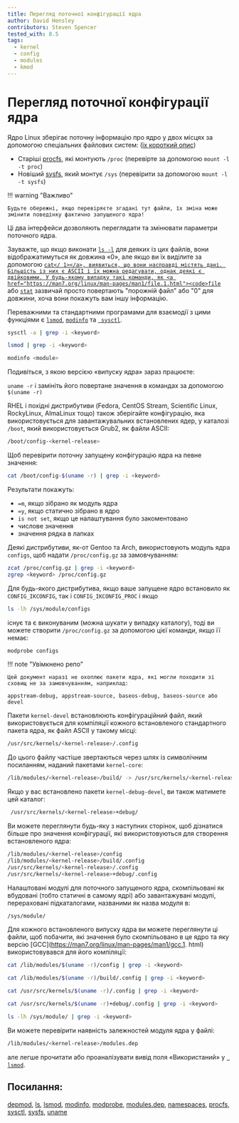 ```yaml
---
title: Перегляд поточної конфігурації ядра
author: David Hensley
contributors: Steven Spencer
tested_with: 8.5
tags:
  - kernel
  - config
  - modules
  - kmod
---
```


# Перегляд поточної конфігурації ядра

Ядро Linux зберігає поточну інформацію про ядро у двох місцях за допомогою спеціальних файлових систем: ([їх короткий опис](https://www.landoflinux.com/linux_procfs_sysfs.html))

- Старіші [procfs](https://man7.org/linux/man-pages/man5/procfs.5.html), які монтують `/proc` (перевірте за допомогою `mount -l -t proc`)
- Новіший [sysfs](https://man7.org/linux/man-pages/man5/sysfs.5.html), який монтує `/sys` (перевірити за допомогою `mount -l -t sysfs`)

!!! warning "Важливо"

    Будьте обережні, якщо перевіряєте згадані тут файли, їх зміна може змінити поведінку фактично запущеного ядра!

Ці два інтерфейси дозволяють переглядати та змінювати параметри поточного ядра.

Зауважте, що якщо виконати [`ls -l`](https://man7.org/linux/man-pages/man1/ls.1.html) для деяких із цих файлів, вони відображатимуться як довжина «0», але якщо ви їх виділите за допомогою [`cat</ 1></a>, виявиться, що вони насправді містять дані. Більшість із них є ASCII і їх можна редагувати, однак деякі є двійковими. У будь-якому випадку такі команди, як <a href="https://man7.org/linux/man-pages/man1/file.1.html"><code>file`](https://man7.org/linux/man-pages/man1/cat.1.html) або [`stat`](https://man7.org/linux/man-pages/man2/lstat.2.html) зазвичай просто повертають "порожній файл" або "0" для довжини, хоча вони покажуть вам іншу інформацію.

Переважними та стандартними програмами для взаємодії з цими функціями є [`lsmod`](https://man7.org/linux/man-pages/man8/lsmod.8.html), [`modinfo`](https://man7.org/linux/man-pages/man8/modinfo.8.html) та [` sysctl`](https://man7.org/linux/man-pages/man8/sysctl.8.html).

```bash
sysctl -a | grep -i <keyword>
```

```bash
lsmod | grep -i <keyword>
```

```bash
modinfo <module>
```

Подивіться, з якою версією «випуску ядра» зараз працюєте:

`uname -r` і замініть його повертане значення в командах за допомогою `$(uname -r)`

RHEL і похідні дистрибутиви (Fedora, CentOS Stream, Scientific Linux, RockyLinux, AlmaLinux тощо) також зберігайте конфігурацію, яка використовується для завантажувальних встановлених ядер, у каталозі `/boot`, який використовується Grub2, як файли ASCII:

```bash
/boot/config-<kernel-release>
```

Щоб перевірити поточну запущену конфігурацію ядра на певне значення:

```bash
cat /boot/config-$(uname -r) | grep -i <keyword>
```

Результати покажуть:

- `=m`, якщо зібрано як модуль ядра
- `=y`, якщо статично зібрано в ядро
- `is not set`, якщо це налаштування було закоментовано
- числове значення
- значення рядка в лапках

Деякі дистрибутиви, як-от Gentoo та Arch, використовують модуль ядра `configs`, щоб надати `/proc/config.gz` за замовчуванням:

```bash
zcat /proc/config.gz | grep -i <keyword>
zgrep <keyword> /proc/config.gz
```

Для будь-якого дистрибутива, якщо ваше запущене ядро встановило як `CONFIG_IKCONFIG`, так і `CONFIG_IKCONFIG_PROC` і якщо

```bash
ls -lh /sys/module/configs
```

існує та є виконуваним (можна шукати у випадку каталогу), тоді ви можете створити `/proc/config.gz` за допомогою цієї команди, якщо її немає:

```bash
modprobe configs
```

!!! note "Увімкнено репо"

    Цей документ наразі не охоплює пакети ядра, які могли походити зі сховищ не за замовчуванням, наприклад:
    
    appstream-debug, appstream-source, baseos-debug, baseos-source або devel

Пакети `kernel-devel` встановлюють конфігураційний файл, який використовується для компіляції кожного встановленого стандартного пакета ядра, як файл ASCII у такому місці:

```bash
/usr/src/kernels/<kernel-release>/.config
```

До цього файлу частіше звертаються через шлях із символічним посиланням, наданий пакетами `kernel-core`:

```bash
/lib/modules/<kernel-release>/build/ -> /usr/src/kernels/<kernel-release>/
```

Якщо у вас встановлено пакети `kernel-debug-devel`, ви також матимете цей каталог:

```bash
 /usr/src/kernels/<kernel-release>+debug/
```

Ви можете переглянути будь-яку з наступних сторінок, щоб дізнатися більше про значення конфігурації, які використовуються для створення встановленого ядра:

```bash
/lib/modules/<kernel-release>/config
/lib/modules/<kernel-release>/build/.config
/usr/src/kernels/<kernel-release>/.config
/usr/src/kernels/<kernel-release>+debug/.config
```

Налаштовані модулі для поточного запущеного ядра, скомпільовані як вбудовані (тобто статичні в самому ядрі) або завантажувані модулі, перераховані підкаталогами, названими як назва модуля в:

```bash
/sys/module/
```

Для кожного встановленого випуску ядра ви можете переглянути ці файли, щоб побачити, які значення було скомпільовано в це ядро та яку версію [GCC](https://man7.org/linux/man-pages/man1/gcc.1. html) використовувався для його компіляції:

```bash
cat /lib/modules/$(uname -r)/config | grep -i <keyword>
```

```bash
cat /lib/modules/$(uname -r)/build/.config | grep -i <keyword>
```

```bash
cat /usr/src/kernels/$(uname -r)/.config | grep -i <keyword>
```

```bash
cat /usr/src/kernels/$(uname -r)+debug/.config | grep -i <keyword>
```

```bash
ls -lh /sys/module/ | grep -i <keyword>
```

Ви можете перевірити наявність залежностей модуля ядра у файлі:

```bash
/lib/modules/<kernel-release>/modules.dep
```

але легше прочитати або проаналізувати вивід поля «Використаний» у [` lsmod`](https://man7.org/linux/man-pages/man8/lsmod.8.html).

## Посилання:

[depmod](https://man7.org/linux/man-pages/man8/depmod.8.html), [ls](https://man7.org/linux/man-pages/man1/ls.1.html), [lsmod](https://man7.org/linux/man-pages/man8/lsmod.8.html), [modinfo](https://man7.org/linux/man-pages/man8/modinfo.8.html), [modprobe](https://man7.org/linux/man-pages/man8/modprobe.8.html), [modules.dep](https://man7.org/linux/man-pages/man5/modules.dep.5.html), [namespaces](https://man7.org/linux/man-pages/man7/namespaces.7.html), [procfs](https://man7.org/linux/man-pages/man5/procfs.5.html), [sysctl](https://man7.org/linux/man-pages/man8/sysctl.8.html), [sysfs](https://man7.org/linux/man-pages/man5/sysfs.5.html), [uname](https://man7.org/linux/man-pages/man8/uname26.8.html)
